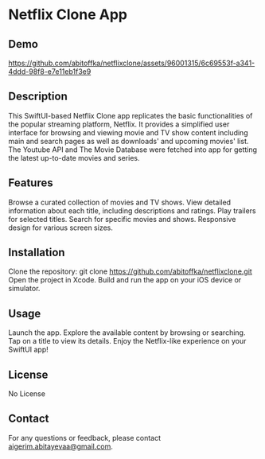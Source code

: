 # Netflix Clone App

## Demo

https://github.com/abitoffka/netflixclone/assets/96001315/6c69553f-a341-4ddd-98f8-e7e11eb1f3e9

## Description

This SwiftUI-based Netflix Clone app replicates the basic functionalities of the popular streaming platform, Netflix. 
It provides a simplified user interface for browsing and viewing movie and TV show content
including main and search pages as well as downloads' and upcoming movies' list. 
The Youtube API and The Movie Database were fetched into app for getting the latest up-to-date movies and series.

## Features

Browse a curated collection of movies and TV shows.
View detailed information about each title, including descriptions and ratings.
Play trailers for selected titles.
Search for specific movies and shows.
Responsive design for various screen sizes.

## Installation

Clone the repository: git clone https://github.com/abitoffka/netflixclone.git
Open the project in Xcode.
Build and run the app on your iOS device or simulator.

## Usage

Launch the app.
Explore the available content by browsing or searching.
Tap on a title to view its details.
Enjoy the Netflix-like experience on your SwiftUI app!

## License

No License

## Contact

For any questions or feedback, please contact aigerim.abitayevaa@gmail.com.
